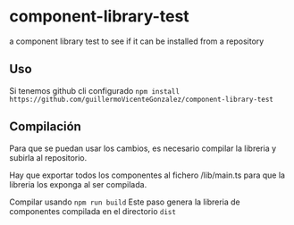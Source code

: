 # component-library-test

a component library test to see if it can be installed from a repository

## Uso

Si tenemos github cli configurado
`npm install https://github.com/guillermoVicenteGonzalez/component-library-test`

## Compilación

Para que se puedan usar los cambios, es necesario compilar la libreria y subirla al repositorio.

Hay que exportar todos los componentes al fichero /lib/main.ts para que la libreria los exponga al ser compilada.

Compilar usando
`npm run build`
Este paso genera la libreria de componentes compilada en el directorio `dist`
